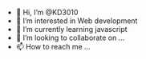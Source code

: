 - 👋 Hi, I’m @KD3010
- 👀 I’m interested in Web development
- 🌱 I’m currently learning javascript
- 💞️ I’m looking to collaborate on ...
- 📫 How to reach me ...

<!---
KD3010/KD3010 is a ✨ special ✨ repository because its `README.md` (this file) appears on your GitHub profile.
You can click the Preview link to take a look at your changes.
--->

